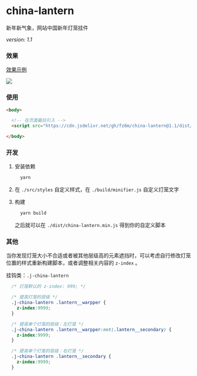# china-lantern

新年新气象，网站中国新年灯笼挂件

*version: 1.1*

### 效果

[效果示例](http://fz6m.github.io/china-lantern/)

![](https://cdn.jsdelivr.net/gh/fz6m/Private-picgo@moe/img/20210101051855.png)

### 使用

```html
<body>

  <!-- 在页面最后引入 -->
  <script src="https://cdn.jsdelivr.net/gh/fz6m/china-lantern@1.1/dist/china-lantern.min.js"></script>

</body>
```

### 开发

1. 安装依赖

    ```bash
      yarn
    ```

2. 在 `./src/styles` 自定义样式，在 `./build/minifier.js` 自定义灯笼文字

3. 构建

    ```bash
      yarn build
    ```
    
    之后就可以在 `./dist/china-lantern.min.js` 得到你的自定义脚本

### 其他

当你发现灯笼大小不合适或者被其他层级高的元素遮挡时，可以考虑自行修改灯笼位置的样式重新构建脚本，或者调整相关内容的 `z-index` 。

挂钩类：`.j-china-lantern`

```css
  /* 灯笼默认的 z-index: 999; */

  /* 提高灯笼的层级 */
  .j-china-lantern .lantern__warpper {
    z-index:9999;
  }

  /* 提高单个灯笼的层级：左灯笼 */
  .j-china-lantern .lantern__warpper:not(.lantern__secondary) {
    z-index:9999;
  }

  /* 提高单个灯笼的层级：右灯笼 */
  .j-china-lantern .lantern__secondary {
    z-index:9999;
  }
```
